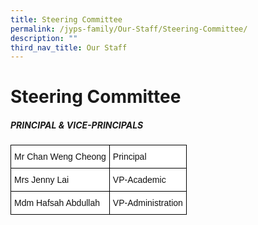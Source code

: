 ```yaml
---
title: Steering Committee
permalink: /jyps-family/Our-Staff/Steering-Committee/
description: ""
third_nav_title: Our Staff
---
```

Steering Committee
==================

##### PRINCIPAL & VICE-PRINCIPALS

<style type="text/css">
.tg  {border-collapse:collapse;border-spacing:0;}
.tg td{border-color:black;border-style:solid;border-width:1px;font-family:Arial, sans-serif;font-size:14px;
  overflow:hidden;padding:10px 5px;word-break:normal;}
.tg th{border-color:black;border-style:solid;border-width:1px;font-family:Arial, sans-serif;font-size:14px;
  font-weight:normal;overflow:hidden;padding:10px 5px;word-break:normal;}
.tg .tg-81wz{background-color:#FFF;color:#111;text-align:left;vertical-align:middle}
</style>
<table class="tg">
<thead>
  <tr>
    <th class="tg-81wz">Mr Chan Weng Cheong</th>
    <th class="tg-81wz">Principal</th>
  </tr>
</thead>
<tbody>
  <tr>
    <td class="tg-81wz">Mrs Jenny Lai</td>
    <td class="tg-81wz">VP-Academic </td>
  </tr>
  <tr>
    <td class="tg-81wz">Mdm Hafsah Abdullah</td>
    <td class="tg-81wz">VP-Administration</td>
  </tr>
</tbody>
</table>